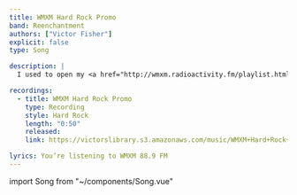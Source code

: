 ```yaml
---
title: WMXM Hard Rock Promo
band: Reenchantment
authors: ["Victor Fisher"]
explicit: false
type: Song

description: |
  I used to open my <a href="http://wmxm.radioactivity.fm/playlist.html?djoid=5590" target="_blank">show</a> on <a href="https://wmxm.org/" target="_blank">college radio</a> with this recording as the introduction.

recordings:
  - title: WMXM Hard Rock Promo
    type: Recording
    style: Hard Rock
    length: "0:50"
    released: 
    link: https://victorslibrary.s3.amazonaws.com/music/WMXM+Hard+Rock+Promo/WMXM+Hard+Rock+Promo.mp3

lyrics: You’re listening to WMXM 88.9 FM
---
```


import Song from "~/components/Song.vue"

<Song :songData="$frontmatter" />
